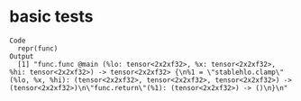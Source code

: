 # basic tests

    Code
      repr(func)
    Output
      [1] "func.func @main (%lo: tensor<2x2xf32>, %x: tensor<2x2xf32>, %hi: tensor<2x2xf32>) -> tensor<2x2xf32> {\n%1 = \"stablehlo.clamp\" (%lo, %x, %hi): (tensor<2x2xf32>, tensor<2x2xf32>, tensor<2x2xf32>) -> (tensor<2x2xf32>)\n\"func.return\"(%1): (tensor<2x2xf32>) -> ()\n}\n"

